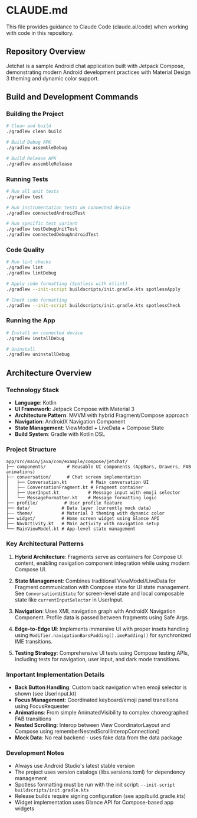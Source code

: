 # CLAUDE.md

This file provides guidance to Claude Code (claude.ai/code) when working with code in this repository.

## Repository Overview

Jetchat is a sample Android chat application built with Jetpack Compose, demonstrating modern Android development practices with Material Design 3 theming and dynamic color support.

## Build and Development Commands

### Building the Project
```bash
# Clean and build
./gradlew clean build

# Build Debug APK
./gradlew assembleDebug

# Build Release APK
./gradlew assembleRelease
```

### Running Tests
```bash
# Run all unit tests
./gradlew test

# Run instrumentation tests on connected device
./gradlew connectedAndroidTest

# Run specific test variant
./gradlew testDebugUnitTest
./gradlew connectedDebugAndroidTest
```

### Code Quality
```bash
# Run lint checks
./gradlew lint
./gradlew lintDebug

# Apply code formatting (Spotless with ktlint)
./gradlew --init-script buildscripts/init.gradle.kts spotlessApply

# Check code formatting
./gradlew --init-script buildscripts/init.gradle.kts spotlessCheck
```

### Running the App
```bash
# Install on connected device
./gradlew installDebug

# Uninstall
./gradlew uninstallDebug
```

## Architecture Overview

### Technology Stack
- **Language**: Kotlin
- **UI Framework**: Jetpack Compose with Material 3
- **Architecture Pattern**: MVVM with hybrid Fragment/Compose approach
- **Navigation**: AndroidX Navigation Component
- **State Management**: ViewModel + LiveData + Compose State
- **Build System**: Gradle with Kotlin DSL

### Project Structure
```
app/src/main/java/com/example/compose/jetchat/
├── components/        # Reusable UI components (AppBars, Drawers, FAB animations)
├── conversation/      # Chat screen implementation
│   ├── Conversation.kt         # Main conversation UI
│   ├── ConversationFragment.kt # Fragment container
│   ├── UserInput.kt           # Message input with emoji selector
│   └── MessageFormatter.kt    # Message formatting logic
├── profile/          # User profile feature
├── data/            # Data layer (currently mock data)
├── theme/           # Material 3 theming with dynamic color
├── widget/          # Home screen widget using Glance API
├── NavActivity.kt   # Main activity with navigation setup
└── MainViewModel.kt # App-level state management
```

### Key Architectural Patterns

1. **Hybrid Architecture**: Fragments serve as containers for Compose UI content, enabling navigation component integration while using modern Compose UI.

2. **State Management**: Combines traditional ViewModel/LiveData for Fragment communication with Compose state for UI state management. See `ConversationUiState` for screen-level state and local composable state like `currentInputSelector` in UserInput.

3. **Navigation**: Uses XML navigation graph with AndroidX Navigation Component. Profile data is passed between fragments using Safe Args.

4. **Edge-to-Edge UI**: Implements immersive UI with proper insets handling using `Modifier.navigationBarsPadding().imePadding()` for synchronized IME transitions.

5. **Testing Strategy**: Comprehensive UI tests using Compose testing APIs, including tests for navigation, user input, and dark mode transitions.

### Important Implementation Details

- **Back Button Handling**: Custom back navigation when emoji selector is shown (see UserInput.kt)
- **Focus Management**: Coordinated keyboard/emoji panel transitions using FocusRequester
- **Animations**: From simple AnimatedVisibility to complex choreographed FAB transitions
- **Nested Scrolling**: Interop between View CoordinatorLayout and Compose using rememberNestedScrollInteropConnection()
- **Mock Data**: No real backend - uses fake data from the data package

### Development Notes

- Always use Android Studio's latest stable version
- The project uses version catalogs (libs.versions.toml) for dependency management
- Spotless formatting must be run with the init script: `--init-script buildscripts/init.gradle.kts`
- Release builds require signing configuration (see app/build.gradle.kts)
- Widget implementation uses Glance API for Compose-based app widgets